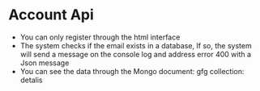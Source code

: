 # Account Api



  - You can only register through the html interface
  - The system checks if the email exists in a database, If so, the system will send a message on the console log and address error 400 with a Json message
  - You can see the data through the Mongo document: gfg collection: detalis 
  
